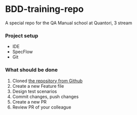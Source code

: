 # BDD-training-repo
A special repo for the QA Manual school at Quantori, 3 stream

### Project setup

- IDE
- SpecFlow
- Git

### What should be done 

1. Cloned [the repository from Github](https://github.com/AlexandraPopovaz/BDD-training-repo)
2. Create a new Feature file
3. Design test scenarios
4. Commit changes, push changes
5. Create a new PR
6. Review PR of your colleague
